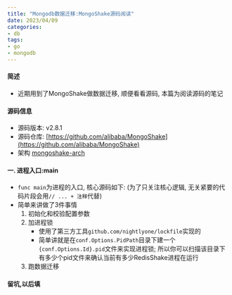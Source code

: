 ```yaml
---
title: "Mongodb数据迁移:MongoShake源码阅读"
date: 2023/04/09
categories: 
- db
tags:
- go
- mongodb
---
```

#### 简述
* 近期用到了MongoShake做数据迁移, 顺便看看源码, 本篇为阅读源码的笔记

#### 源码信息
* 源码版本: v2.8.1
* 源码仓库: [https://github.com/alibaba/MongoShake](https://github.com/alibaba/MongoShake)
* 架构 [mongoshake-arch](https://github.com/alibaba/MongoShake/blob/develop/resources/dataflow.png)


#### 一. 进程入口:main
* `func main`为进程的入口, 核心源码如下: (为了只关注核心逻辑, 无关紧要的代码片段会用`// ... + 注释`代替)
* 简单来讲做了3件事情
    1. 初始化和校验配置参数
    2. 加进程锁 
        + 使用了第三方工具`github.com/nightlyone/lockfile`实现的
        + 简单讲就是在`conf.Options.PidPath`目录下建一个`{conf.Options.Id}.pid`文件来实现进程锁; 所以你可以扫描该目录下有多少个pid文件来确认当前有多少RedisShake进程在运行
    3. 跑数据迁移


#### 留坑,以后填